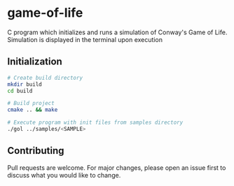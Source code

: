 # game-of-life
C program which initializes and runs a simulation of Conway's Game of Life.
Simulation is displayed in the terminal upon execution

## Initialization

```bash
# Create build directory
mkdir build
cd build

# Build project
cmake .. && make

# Execute program with init files from samples directory
./gol ../samples/<SAMPLE>
```

## Contributing
Pull requests are welcome. For major changes, please open an issue first to discuss what you would like to change.
